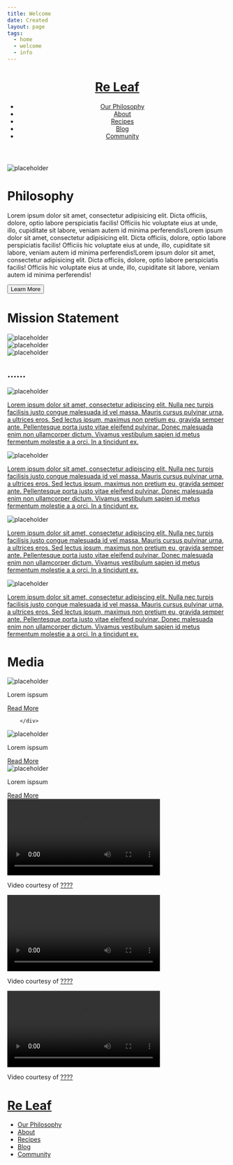 ```yaml
---
title: Welcome
date: Created
layout: page
tags:
  - home
  - welcome
  - info
---
```

<!DOCTYPE html>
<html lang="en">
<head>
    <meta charset="utf-8">
    <meta name="viewport" content="width=device-width, initial-scale=1.0">
    <title>Re Leaf</title>
    <link rel="stylesheet" href="reset.css">  
    <link rel="stylesheet" href="main.css">
    <link rel="preconnect" href="https://fonts.gstatic.com">
<link rel="preconnect" href="https://fonts.gstatic.com">
<link href="https://fonts.googleapis.com/css2?family=Lato&display=swap" rel="stylesheet">
  </head>
  <body>
      <div id="wrapper">
        <header class="site-header">
            <a href="index.html" >  <h1>Re Leaf</h1></a>

  <nav class="top-nav">
        <div class="menu" id="menu">    
          <ul class="menubar" id="menubar">
            <li><a href="#">Our Philosophy</a></li>
            <li><a href="#">About</a></li>
            <li><a href="#">Recipes</a></li>
            <li><a href="#">Blog</a></li>
            <li><a href="#">Community</a></li>
          </ul>
              </div>  
          </nav>
        </header>
   <div class="boxes"><div class="box one">
<img src="https://via.placeholder.com/400" alt="placeholder">
</div>
<div class="box two">
    <h1>Philosophy</h1>
<p>Lorem ipsum dolor sit amet, consectetur adipisicing elit. Dicta officiis, dolore, optio labore perspiciatis facilis! Officiis hic voluptate eius at unde, illo, cupiditate sit labore, veniam autem id minima perferendis!Lorem ipsum dolor sit amet, consectetur adipisicing elit. Dicta officiis, dolore, optio labore perspiciatis facilis! Officiis hic voluptate eius at unde, illo, cupiditate sit labore, veniam autem id minima perferendis!Lorem ipsum dolor sit amet, consectetur adipisicing elit. Dicta officiis, dolore, optio labore perspiciatis facilis! Officiis hic voluptate eius at unde, illo, cupiditate sit labore, veniam autem id minima perferendis!</p>
    <button class="hero-button">Learn More</button>
</div>
          </div>
   
<div class="MS-container">
    <div class="MS-heading">
    <h1>Mission Statement</h1>
    </div>
    <div class="MSboxes">
    <div class="box one"><img src="https://via.placeholder.com/200" alt="placeholder"></div>
    <div class="box one">  <img src="https://via.placeholder.com/200" alt="placeholder"></div>
    <div class="box one"><img src="https://via.placeholder.com/200" alt="placeholder"></div>
     
  </div>
    </div>
          </div>
      <section id="P-Works">
        <h1>......</h1>  
       <div class="container2">
      <div class="P-images">
        
<img src="https://via.placeholder.com/400" alt="placeholder">
      </div>
      <div class="text">
        <a href="#"><p>Lorem ipsum dolor sit amet, consectetur adipiscing elit. Nulla nec turpis facilisis justo congue malesuada id vel massa. Mauris cursus pulvinar urna, a ultrices eros. Sed lectus ipsum, maximus non pretium eu, gravida semper ante. Pellentesque porta justo vitae eleifend pulvinar. Donec malesuada enim non ullamcorper dictum. Vivamus vestibulum sapien id metus fermentum molestie a a orci. In a tincidunt ex.</p></a>
      </div>
    </div>
       <div class="container2">
      <div class="P-images2">
        <img src="https://via.placeholder.com/400" alt="placeholder">
      </div>
      <div class="text">
     <a href="#"><p>Lorem ipsum dolor sit amet, consectetur adipiscing elit. Nulla nec turpis facilisis justo congue malesuada id vel massa. Mauris cursus pulvinar urna, a ultrices eros. Sed lectus ipsum, maximus non pretium eu, gravida semper ante. Pellentesque porta justo vitae eleifend pulvinar. Donec malesuada enim non ullamcorper dictum. Vivamus vestibulum sapien id metus fermentum molestie a a orci. In a tincidunt ex. </p></a>
      </div>
    </div>
               <div class="container2">
      <div class="P-images">
         <img src="https://via.placeholder.com/400" alt="placeholder">
      </div>
      <div class="text">
  <a href="#"><p>Lorem ipsum dolor sit amet, consectetur adipiscing elit. Nulla nec turpis facilisis justo congue malesuada id vel massa. Mauris cursus pulvinar urna, a ultrices eros. Sed lectus ipsum, maximus non pretium eu, gravida semper ante. Pellentesque porta justo vitae eleifend pulvinar. Donec malesuada enim non ullamcorper dictum. Vivamus vestibulum sapien id metus fermentum molestie a a orci. In a tincidunt ex.</p></a>
      </div>
    </div>
               <div class="container2">
      <div class="P-images2">
        <img src="https://via.placeholder.com/400" alt="placeholder">
      </div>
      <div class="text">
          <a href="#"><p>Lorem ipsum dolor sit amet, consectetur adipiscing elit. Nulla nec turpis facilisis justo congue malesuada id vel massa. Mauris cursus pulvinar urna, a ultrices eros. Sed lectus ipsum, maximus non pretium eu, gravida semper ante. Pellentesque porta justo vitae eleifend pulvinar. Donec malesuada enim non ullamcorper dictum. Vivamus vestibulum sapien id metus fermentum molestie a a orci. In a tincidunt ex.</p></a>
    </div>
          </div>
      </section>
    <div class="container">
    <div class="heading">
    <h1>Media</h1>
    </div>
    <div class="row">
        <div class="card">
            <div class="card-header">
           <img class="card-img" src="https://via.placeholder.com/300" alt="placeholder">
        </div>
            <div class="card-body">
            <p>Lorem ispsum
                </p>
                <a href="#" class="btn">Read More</a>
        </div>
            
        </div>
  <div class="card">
            <div class="card-header">
          <img class="card-img" src="https://via.placeholder.com/300" alt="placeholder">
        </div>
            <div class="card-body">
            <p>Lorem ispsum
                </p>
                <a href="#" class="btn">Read More</a>
        </div>
            
  </div> <!-- Div card Closing -->
                 <div class="card">
            <div class="card-header">
         <img class="card-img" src="https://via.placeholder.com/300" alt="placeholder">
        </div>
            <div class="card-body">
            <p>Lorem ispsum
                </p>
                <a href="#" class="btn">Read More</a>
        </div>
            
  </div> <!-- Div card Closing -->
        </div>  <!-- Div row Closing -->
    
  </div>
      <div class="Videos">
        <div class="row">  
    <div class="Video">      
      <video width="350" controls>
  <source src="images/PlaceholderVideo.mp4" type="video/mp4">
  Your browser does not support HTML video.
</video>

<p>
Video courtesy of 
<a href="#" target="_blank">????</a>
</p>
          </div>
          <div class="Video">      
      <video width="350" controls>
  <source src="images/PlaceholderVideo.mp4" type="video/mp4">
  Your browser does not support HTML video.
</video>

<p>
Video courtesy of 
<a href="#" target="_blank">????</a>
</p>
          </div>
          <div class="Video">      
      <video width="350" controls>
  <source src="images/PlaceholderVideo.mp4" type="video/mp4">
  Your browser does not support HTML video.
</video>

<p>
Video courtesy of 
<a href="#" target="_blank">????</a>
</p>
          </div>
          </div>    
      </div>          

  <div class="site-footer">
            <a href="index.html" >  <h1>Re Leaf</h1></a>

  <footer class="footer">
              <div class="f-menu" id="f-menu">    
              <ul class="f-menubar" id="f-menubar">
              <li><a href="#">Our Philosophy</a></li>
              <li><a href="#">About</a></li>
              <li><a href="#">Recipes</a></li>
              <li><a href="#">Blog</a></li>
              <li><a href="#">Community</a></li>
            </ul>
              </div>  
          </footer>
      </div>
  </body>
  </html>